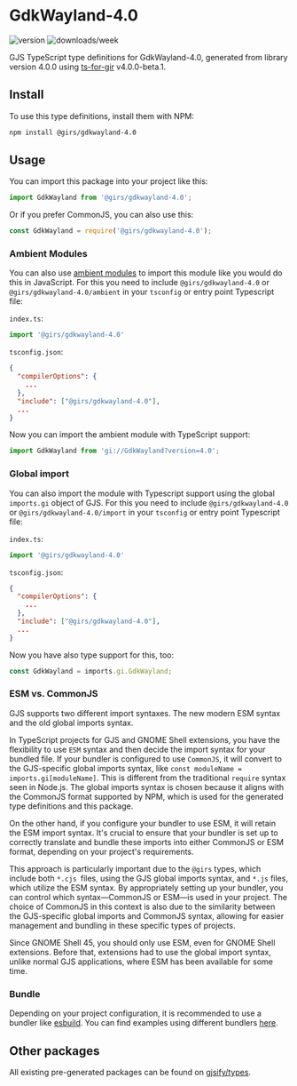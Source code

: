 
# GdkWayland-4.0

![version](https://img.shields.io/npm/v/@girs/gdkwayland-4.0)
![downloads/week](https://img.shields.io/npm/dw/@girs/gdkwayland-4.0)


GJS TypeScript type definitions for GdkWayland-4.0, generated from library version 4.0.0 using [ts-for-gir](https://github.com/gjsify/ts-for-gir) v4.0.0-beta.1.


## Install

To use this type definitions, install them with NPM:
```bash
npm install @girs/gdkwayland-4.0
```

## Usage

You can import this package into your project like this:
```ts
import GdkWayland from '@girs/gdkwayland-4.0';
```

Or if you prefer CommonJS, you can also use this:
```ts
const GdkWayland = require('@girs/gdkwayland-4.0');
```

### Ambient Modules

You can also use [ambient modules](https://github.com/gjsify/ts-for-gir/tree/main/packages/cli#ambient-modules) to import this module like you would do this in JavaScript.
For this you need to include `@girs/gdkwayland-4.0` or `@girs/gdkwayland-4.0/ambient` in your `tsconfig` or entry point Typescript file:

`index.ts`:
```ts
import '@girs/gdkwayland-4.0'
```

`tsconfig.json`:
```json
{
  "compilerOptions": {
    ...
  },
  "include": ["@girs/gdkwayland-4.0"],
  ...
}
```

Now you can import the ambient module with TypeScript support: 

```ts
import GdkWayland from 'gi://GdkWayland?version=4.0';
```

### Global import

You can also import the module with Typescript support using the global `imports.gi` object of GJS.
For this you need to include `@girs/gdkwayland-4.0` or `@girs/gdkwayland-4.0/import` in your `tsconfig` or entry point Typescript file:

`index.ts`:
```ts
import '@girs/gdkwayland-4.0'
```

`tsconfig.json`:
```json
{
  "compilerOptions": {
    ...
  },
  "include": ["@girs/gdkwayland-4.0"],
  ...
}
```

Now you have also type support for this, too:

```ts
const GdkWayland = imports.gi.GdkWayland;
```


### ESM vs. CommonJS

GJS supports two different import syntaxes. The new modern ESM syntax and the old global imports syntax.

In TypeScript projects for GJS and GNOME Shell extensions, you have the flexibility to use `ESM` syntax and then decide the import syntax for your bundled file. If your bundler is configured to use `CommonJS`, it will convert to the GJS-specific global imports syntax, like `const moduleName = imports.gi[moduleName]`. This is different from the traditional `require` syntax seen in Node.js. The global imports syntax is chosen because it aligns with the CommonJS format supported by NPM, which is used for the generated type definitions and this package.

On the other hand, if you configure your bundler to use ESM, it will retain the ESM import syntax. It's crucial to ensure that your bundler is set up to correctly translate and bundle these imports into either CommonJS or ESM format, depending on your project's requirements.

This approach is particularly important due to the `@girs` types, which include both `*.cjs `files, using the GJS global imports syntax, and `*.js` files, which utilize the ESM syntax. By appropriately setting up your bundler, you can control which syntax—CommonJS or ESM—is used in your project. The choice of CommonJS in this context is also due to the similarity between the GJS-specific global imports and CommonJS syntax, allowing for easier management and bundling in these specific types of projects.

Since GNOME Shell 45, you should only use ESM, even for GNOME Shell extensions. Before that, extensions had to use the global import syntax, unlike normal GJS applications, where ESM has been available for some time.

### Bundle

Depending on your project configuration, it is recommended to use a bundler like [esbuild](https://esbuild.github.io/). You can find examples using different bundlers [here](https://github.com/gjsify/ts-for-gir/tree/main/examples).

## Other packages

All existing pre-generated packages can be found on [gjsify/types](https://github.com/gjsify/types).

